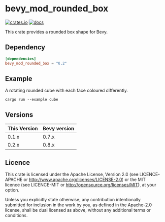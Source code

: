 # bevy_mod_rounded_box

[![crates.io](https://img.shields.io/crates/v/bevy_mod_rounded_box.svg)](https://crates.io/crates/bevy_mod_rounded_box)
[![docs](https://docs.rs/bevy_mod_rounded_box/badge.svg)](https://docs.rs/bevy_mod_rounded_box)

This crate provides a rounded box shape for Bevy.

## Dependency

```toml
[dependencies]
bevy_mod_rounded_box = "0.2"
```

## Example

A rotating rounded cube with each face coloured differently.

```shell
cargo run --example cube
```

## Versions

| This Version | Bevy version |
|--------------|--------------|
| 0.1.x        | 0.7.x        |
| 0.2.x        | 0.8.x        |

## Licence

This crate is licensed under the Apache License, Version 2.0 (see
LICENCE-APACHE or <http://www.apache.org/licenses/LICENSE-2.0>) or the MIT
licence (see LICENCE-MIT or <http://opensource.org/licenses/MIT>), at your
option.

Unless you explicitly state otherwise, any contribution intentionally submitted
for inclusion in the work by you, as defined in the Apache-2.0 license, shall
be dual licensed as above, without any additional terms or conditions.
